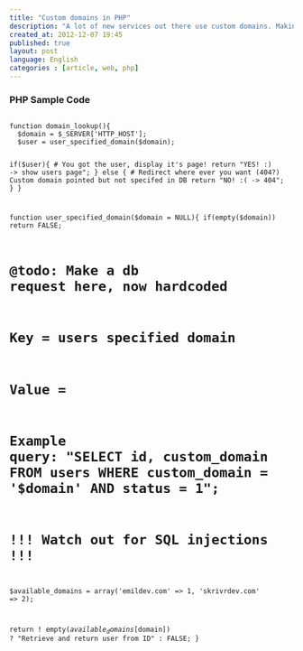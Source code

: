 ```yaml
---
title: "Custom domains in PHP"
description: "A lot of new services out there use custom domains. Making people not only personalize there place on the service with themes, content colors etc but also with domain names is something..."
created_at: 2012-12-07 19:45
published: true
layout: post
language: English
categories : [article, web, php]
---
```


### PHP Sample Code

<code>
function domain_lookup(){
  $domain = $_SERVER['HTTP_HOST'];
  $user = user_specified_domain($domain);

  if($user){
    # You got the user, display it's page!
    return "YES! :) -> show users page";
  } else {
    # Redirect where ever you want (404?) Custom domain pointed but not specifed in DB
    return "NO! :( -> 404";
  }
}

function user_specified_domain($domain = NULL){
  if(empty($domain))
    return FALSE;

  # @todo: Make a db request here, now hardcoded
  # Key = users specified domain
  # Value = 
  # Example query: "SELECT id, custom_domain FROM users WHERE custom_domain = '$domain' AND status = 1";
  # !!! Watch out for SQL injections !!!
  $available_domains = array('emildev.com' => 1, 'skrivrdev.com' => 2);

  return ! empty($available_domains[$domain]) ? "Retrieve and return user from ID" : FALSE;
}
</code>